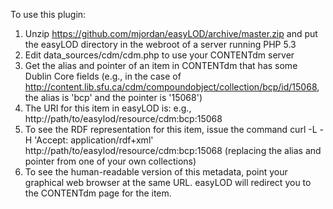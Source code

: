 To use this plugin:

1. Unzip https://github.com/mjordan/easyLOD/archive/master.zip and put the easyLOD directory in the webroot of a server running PHP 5.3
2. Edit data_sources/cdm/cdm.php to use your CONTENTdm server
3. Get the alias and pointer of an item in CONTENTdm that has some Dublin Core fields (e.g., in the case of http://content.lib.sfu.ca/cdm/compoundobject/collection/bcp/id/15068, the alias is 'bcp' and the pointer is '15068')
4. The URI for this item in easyLOD is: e.g., http://path/to/easylod/resource/cdm:bcp:15068
5. To see the RDF representation for this item, issue the command curl -L -H 'Accept: application/rdf+xml'  http://path/to/easylod/resource/cdm:bcp:15068 (replacing the alias and pointer from one of your own collections)
6. To see the human-readable version of this metadata, point your graphical web browser at the same URL. easyLOD will redirect you to the CONTENTdm page for the item.
